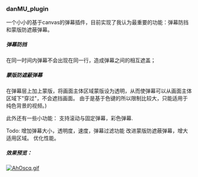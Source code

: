 
### danMU_plugin

一个小小的基于canvas的弹幕插件，目前实现了我认为最重要的功能：弹幕防挡和蒙版防遮蔽弹幕。

##### 弹幕防挡
在同一时间内弹幕不会出现在同一行，造成弹幕之间的相互遮盖；

##### 蒙版防遮蔽弹幕
在弹幕层上加上蒙版，将画面主体区域蒙版设为透明，从而使弹幕可以从画面主体区域下"穿过"，不会遮挡画面。
由于是基于色键的所以限制比较大，只能适用于纯色背景的视频。)



此外还有一些小功能：
支持滚动与固定弹幕，彩色弹幕.

Todo:
增加弹幕大小，透明度，速度，弹幕过滤功能
改进蒙版防遮蔽弹幕，增大适用区域。
优化性能。


##### 效果预览：
[![AhOscq.gif](https://s2.ax1x.com/2019/04/07/AhOscq.gif)](https://imgchr.com/i/AhOscq)

